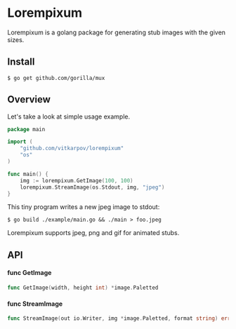 # Lorempixum

Lorempixum is a golang package for generating stub images with the given sizes.

## Install

```
$ go get github.com/gorilla/mux
```

## Overview

Let's take a look at simple usage example.

```go
package main

import (
    "github.com/vitkarpov/lorempixum"
    "os"
)

func main() {
    img := lorempixum.GetImage(100, 100)
    lorempixum.StreamImage(os.Stdout, img, "jpeg")
}
```

This tiny program writes a new jpeg image to stdout:

```
$ go build ./example/main.go && ./main > foo.jpeg
```

Lorempixum supports jpeg, png and gif for animated stubs.

## API

#### func  GetImage

```go
func GetImage(width, height int) *image.Paletted
```

#### func  StreamImage

```go
func StreamImage(out io.Writer, img *image.Paletted, format string) error
```
